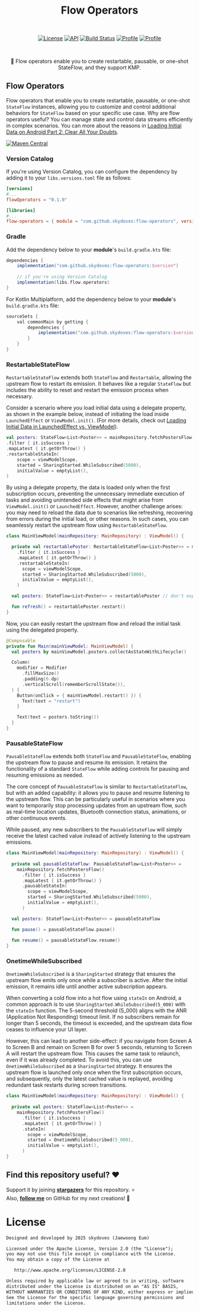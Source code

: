 <h1 align="center">Flow Operators</h1></br>

<p align="center">
  <a href="https://opensource.org/licenses/Apache-2.0"><img alt="License" src="https://img.shields.io/badge/License-Apache%202.0-blue.svg"/></a>
  <a href="https://android-arsenal.com/api?level=21"><img alt="API" src="https://img.shields.io/badge/API-21%2B-brightgreen.svg?style=flat"/></a>
  <a href="https://github.com/skydoves/flow-operators/actions/workflows/android.yml"><img alt="Build Status" 
  src="https://github.com/skydoves/flow-operators/actions/workflows/android.yml/badge.svg"/></a>
  <a href="https://github.com/skydoves"><img alt="Profile" src="https://skydoves.github.io/badges/skydoves.svg"/></a>
  <a href="https://github.com/doveletter"><img alt="Profile" src="https://skydoves.github.io/badges/dove-letter.svg"/></a>
</p><br>

<p align="center">🌊 Flow operators enable you to create restartable, pausable, or one-shot StateFlow, and they support KMP. </p>

## Flow Operators

Flow operators that enable you to create restartable, pausable, or one-shot `StateFlow` instances, allowing you to customize and control additional behaviors for `StateFlow` based on your specific use case. Why are flow operators useful? You can manage state and control data streams efficiently in complex scenarios. You can more about the reasons in [Loading Initial Data on Android Part 2: Clear All Your Doubts](https://medium.com/proandroiddev/loading-initial-data-part-2-clear-all-your-doubts-0f621bfd06a0).

[![Maven Central](https://img.shields.io/maven-central/v/com.github.skydoves/flow-operators.svg?label=Maven%20Central)](https://search.maven.org/search?q=g:%22com.github.skydoves%22%20AND%20a:%22flow-operators%22)

### Version Catalog

If you're using Version Catalog, you can configure the dependency by adding it to your `libs.versions.toml` file as follows:

```toml
[versions]
#...
flowOperators = "0.1.0"

[libraries]
#...
flow-operators = { module = "com.github.skydoves:flow-operators", version.ref = "flowOperators" }
```

### Gradle
Add the dependency below to your **module**'s `build.gradle.kts` file:

```gradle
dependencies {
    implementation("com.github.skydoves:flow-operators:$version")
    
    // if you're using Version Catalog
    implementation(libs.flow.operators)
}
```

For Kotlin Multiplatform, add the dependency below to your **module**'s `build.gradle.kts` file:

```gradle
sourceSets {
    val commonMain by getting {
        dependencies {
            implementation("com.github.skydoves:flow-operators:$version")
        }
    }
}
```

### RestartableStateFlow

`RestartableStateFlow` extends both `StateFlow` and `Restartable`, allowing the upstream flow to restart its emission. It behaves like a regular `StateFlow` but includes the ability to reset and restart the emission process when necessary.

Consider a scenario where you load initial data using a delegate property, as shown in the example below, instead of initiating the load inside `LaunchedEffect` or `ViewModel.init()`. (For more details, check out [Loading Initial Data in LaunchedEffect vs. ViewModel](https://medium.com/proandroiddev/loading-initial-data-in-launchedeffect-vs-viewmodel-f1747c20ce62)).

```kotlin
val posters: StateFlow<List<Poster>> = mainRepository.fetchPostersFlow()
.filter { it.isSuccess }
.mapLatest { it.getOrThrow() }
.restartableStateIn(
    scope = viewModelScope,
    started = SharingStarted.WhileSubscribed(5000),
    initialValue = emptyList(),
)
```

By using a delegate property, the data is loaded only when the first subscription occurs, preventing the unnecessary immediate execution of tasks and avoiding unintended side effects that might arise from `ViewModel.init()` or `LaunchedEffect`. However, another challenge arises: you may need to reload the data due to scenarios like refreshing, recovering from errors during the initial load, or other reasons. In such cases, you can seamlessly restart the upstream flow using `RestartableStateFlow`.

```kotlin
class MainViewModel(mainRepository: MainRepository) : ViewModel() {

  private val restartablePoster: RestartableStateFlow<List<Poster>> = mainRepository.fetchPostersFlow()
    .filter { it.isSuccess }
    .mapLatest { it.getOrThrow() }
    .restartableStateIn(
      scope = viewModelScope,
      started = SharingStarted.WhileSubscribed(5000),
      initialValue = emptyList(),
    )

  val posters: StateFlow<List<Poster>> = restartablePoster // don't expose the Restartable interface to the outside

  fun refresh() = restartablePoster.restart()
}
```

Now, you can easily restart the upstream flow and reload the initial task using the delegated property.

```kotlin
@Composable
private fun Main(mainViewModel: MainViewModel) {
  val posters by mainViewModel.posters.collectAsStateWithLifecycle()

  Column(
    modifier = Modifier
      .fillMaxSize()
      .padding(6.dp)
      .verticalScroll(rememberScrollState()),
  ) {
    Button(onClick = { mainViewModel.restart() }) {
      Text(text = "restart")
    }

    Text(text = posters.toString())
  }
}
```

### PausableStateFlow

`PausableStateFlow` extends both `StateFlow` and `PausableStateFlow`, enabling the upstream flow to pause and resume its emission. It retains the functionality of a standard `StateFlow` while adding controls for pausing and resuming emissions as needed.

The core concept of `PausableStateFlow` is similar to `RestartableStateFlow`, but with an added capability: it allows you to pause and resume listening to the upstream flow. This can be particularly useful in scenarios where you want to temporarily stop processing updates from an upstream flow, such as real-time location updates, Bluetooth connection status, animations, or other continuous events. 

While paused, any new subscribers to the `PausableStateFlow` will simply receive the latest cached value instead of actively listening to the upstream emissions.

```kotlin
class MainViewModel(mainRepository: MainRepository) : ViewModel() {
  
  private val pausableStateFlow: PausableStateFlow<List<Poster>> =
    mainRepository.fetchPostersFlow()
      .filter { it.isSuccess }
      .mapLatest { it.getOrThrow() }
      .pausableStateIn(
        scope = viewModelScope,
        started = SharingStarted.WhileSubscribed(5000),
        initialValue = emptyList(),
      )

  val posters: StateFlow<List<Poster>> = pausableStateFlow

  fun pause() = pausableStateFlow.pause()
  
  fun resume() = pausableStateFlow.resume()
}
```

### OnetimeWhileSubscribed

`OnetimeWhileSubscribed` is a `SharingStarted` strategy that ensures the upstream flow emits only once while a subscriber is active. After the initial emission, it remains idle until another active subscription appears.

When converting a cold flow into a hot flow using `stateIn` on Android, a common approach is to use `SharingStarted.WhileSubscribed(5_000)` with the `stateIn` function. The 5-second threshold (5_000) aligns with the ANR (Application Not Responding) timeout limit. If no subscribers remain for longer than 5 seconds, the timeout is exceeded, and the upstream data flow ceases to influence your UI layer.

However, this can lead to another side-effect: if you navigate from Screen A to Screen B and remain on Screen B for over 5 seconds, returning to Screen A will restart the upstream flow. This causes the same task to relaunch, even if it was already completed. To avoid this, you can use `OnetimeWhileSubscribed` as a `SharingStarted` strategy. It ensures the upstream flow is launched only once when the first subscription occurs, and subsequently, only the latest cached value is replayed, avoiding redundant task restarts during screen transitions.

```kotlin
class MainViewModel(mainRepository: MainRepository) : ViewModel() {
  
  private val posters: StateFlow<List<Poster>> =
    mainRepository.fetchPostersFlow()
      .filter { it.isSuccess }
      .mapLatest { it.getOrThrow() }
      .stateIn(
        scope = viewModelScope,
        started = OnetimeWhileSubscribed(5_000),
        initialValue = emptyList(),
      )
}
```

## Find this repository useful? :heart:
Support it by joining __[stargazers](https://github.com/skydoves/flow-operators/stargazers)__ for this repository. :star: <br>
Also, __[follow me](https://github.com/skydoves)__ on GitHub for my next creations! 🤩

# License
```xml
Designed and developed by 2025 skydoves (Jaewoong Eum)

Licensed under the Apache License, Version 2.0 (the "License");
you may not use this file except in compliance with the License.
You may obtain a copy of the License at

   http://www.apache.org/licenses/LICENSE-2.0

Unless required by applicable law or agreed to in writing, software
distributed under the License is distributed on an "AS IS" BASIS,
WITHOUT WARRANTIES OR CONDITIONS OF ANY KIND, either express or implied.
See the License for the specific language governing permissions and
limitations under the License.
```
